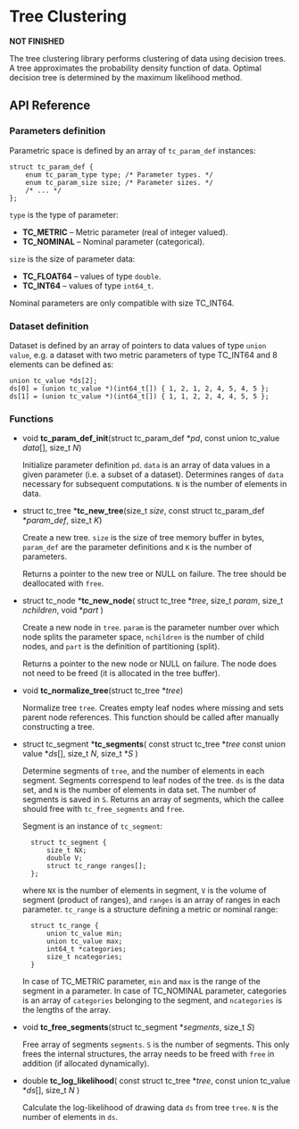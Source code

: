 Tree Clustering
===============

**NOT FINISHED**

The tree clustering library performs clustering of data using decision trees.
A tree approximates the probability density function of data.
Optimal decision tree is determined by the maximum likelihood method.

API Reference
-------------

### Parameters definition

Parametric space is defined by an array of `tc_param_def` instances:

	struct tc_param_def {
		enum tc_param_type type; /* Parameter types. */
		enum tc_param_size size; /* Parameter sizes. */
		/* ... */
	};

`type` is the type of parameter:

* **TC_METRIC** – Metric parameter (real of integer valued).
* **TC_NOMINAL** – Nominal parameter (categorical).

`size` is the size of parameter data:

* **TC_FLOAT64** – values of type `double`.
* **TC_INT64** – values of type `int64_t`.

Nominal parameters are only compatible with size TC_INT64.

### Dataset definition

Dataset is defined by an array of pointers to data values of type
`union value`, e.g. a dataset with two metric parameters of type TC_INT64
and 8 elements can be defined as:

	union tc_value *ds[2];
	ds[0] = (union tc_value *)(int64_t[]) { 1, 2, 1, 2, 4, 5, 4, 5 };
	ds[1] = (union tc_value *)(int64_t[]) { 1, 1, 2, 2, 4, 4, 5, 5 };

### Functions

* void **tc_param_def_init**(struct tc_param_def **pd*, const union tc_value *data*[], size_t *N*)

	Initialize parameter definition `pd`.
	`data` is an array of data values in a given parameter
	(i.e. a subset of a dataset).
	Determines ranges of `data` necessary
	for subsequent computations. `N` is the number of elements in data.

* struct tc_tree ***tc_new_tree**(size_t *size*, const struct tc_param_def **param_def*, size_t *K*)

	Create a new tree. `size` is the size of tree memory buffer in bytes,
	`param_def` are the parameter definitions and `K` is the number of
	parameters.

	Returns a pointer to the new tree or NULL on failure.
	The tree should be deallocated with `free`.

* struct tc_node ***tc_new_node**(
	struct tc_tree **tree*,
	size_t *param*,
	size_t *nchildren*,
	void **part*
)

	Create a new node in `tree`. `param` is the parameter number over which
	node splits the parameter space, `nchildren` is the number of child nodes,
	and `part` is the definition of partitioning (split).

	Returns a pointer to the new node or NULL on failure. The node does
	not need to be freed (it is allocated in the tree buffer).

* void **tc_normalize_tree**(struct tc_tree **tree*)

	Normalize tree `tree`. Creates empty leaf nodes where missing and sets
	parent node references. This function should be called after manually
	constructing a tree.

* struct tc_segment ***tc_segments**(
	const struct tc_tree **tree*
	const union value **ds*[],
	size_t *N*,
	size_t **S*
)

	Determine segments of `tree`, and the number of elements in each segment.
	Segments correspend to leaf nodes of the tree. `ds` is the data set,
	and `N` is the number of elements in data set. The number of segments is
	saved in `S`. Returns an array of segments, which the callee should
	free with `tc_free_segments` and `free`.

	Segment is an instance of `tc_segment`:

		struct tc_segment {
			size_t NX;
			double V;
			struct tc_range ranges[];
		};

	where `NX` is the number of elements in segment, `V` is the volume of
	segment (product of ranges), and `ranges` is an array
	of ranges in each parameter. `tc_range` is a structure defining a metric
	or nominal range:

		struct tc_range {
			union tc_value min;
			union tc_value max;
			int64_t *categories;
			size_t ncategories;
		}

	In case of TC_METRIC parameter, `min` and `max` is the range
	of the segment in a parameter.
	In case of TC_NOMINAL parameter, categories is an array of `categories`
	belonging to the segment, and `ncategories` is the lengths of the array.

* void **tc_free_segments**(struct tc_segment **segments*, size_t *S*)

	Free array of segments `segments`. `S` is the number of segments.
	This only frees the internal structures, the array needs to
	be freed with `free` in addition (if allocated dynamically).

* double **tc_log_likelihood**(
	const struct tc_tree **tree*,
	const union tc_value **ds*[],
	size_t *N*
)

	Calculate the log-likelihood of drawing data `ds` from tree `tree`.
	`N` is the number of elements in `ds`.

